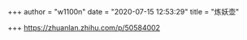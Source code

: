+++
author = "w1100n"
date = "2020-07-15 12:53:29" 
title = "炼妖壶"

+++
https://zhuanlan.zhihu.com/p/50584002